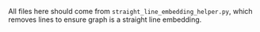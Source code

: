 All files here should come from `straight_line_embedding_helper.py`, which removes
lines to ensure graph is a straight line embedding.